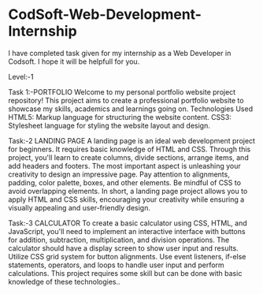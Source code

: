 # CodSoft-Web-Development-Internship
I have completed task given for my internship as a Web Developer in Codsoft. I hope it will be helpfull for you.

Level:-1

Task 1:-PORTFOLIO
Welcome to my personal portfolio website project repository! This project aims to create a professional portfolio website to showcase my skills, academics and learnings going on.
Technologies Used HTML5: Markup language for structuring the website content. CSS3: Stylesheet language for styling the website layout and design.

Task:-2 LANDING PAGE
A landing page is an ideal web development project for beginners. It requires basic knowledge of HTML and CSS. Through this project, you'll learn to create columns, divide sections, arrange items, and add headers and footers. The most important aspect is unleashing your creativity to design an impressive page. Pay attention to alignments, padding, color palette, boxes, and other elements. Be mindful of CSS to avoid overlapping elements. In short, a landing page project allows you to apply HTML and CSS skills, encouraging your creativity while ensuring a visually appealing and user-friendly design.

Task:-3 CALCULATOR
 To create a basic calculator using CSS, HTML, and JavaScript, you'll need to implement an interactive interface with buttons for addition, subtraction, multiplication, and division operations. The calculator should have a display screen to show user input and results. Utilize CSS grid system for button alignments. Use event listeners, if-else statements, operators, and loops to handle user input and perform calculations. This project requires some skill but can be done with basic knowledge of these technologies..
